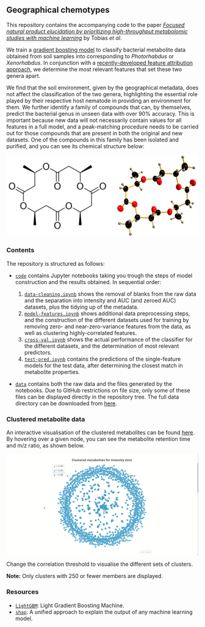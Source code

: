 ## Geographical chemotypes

This repository contains the accompanying code to the paper [*Focused natural product elucidation by prioritizing high-throughput metabolomic studies with machine learning*](https://biorxiv.org) by Tobias _et al._

We train a [gradient boosting model](#resources) to classify bacterial metabolite data obtained from soil samples into corresponding to _Photorhabdus_ or _Xenorhabdus_. In conjunction with a [recently-developed feature attribution approach](#resources), we determine the most relevant features that set these two genera apart.

We find that the soil environment, given by the geographical metadata, does not affect the classification of the two genera, highlighting the essential role played by their respective host nematode in providing an environment for them. We further identify a family of compounds that can, by themselves, predict the bacterial genus in unseen data with over 90% accuracy. This is important because new data will not necessarily contain values for all features in a full model, and a peak-matching procedure needs to be carried out for those compounds that are present in both the original and new datasets. One of the compounds in this family has been isolated and purified, and you can see its chemical structure below:

![chemical structure](./imgs/compound.png)

### Contents
The repository is structured as follows:
- [`code`](./code/) contains Jupyter notebooks taking you trough the steps of model construction and the results obtained. In sequential order:
    1. [`data-cleaning.ipynb`](./code/data-cleaning.ipynb) shows the removal of blanks from the raw data and the separation into intensity and AUC (and zeroed AUC) datasets, plus the tidying up of the metadata.
    2. [`model-features.ipynb`](./code/model-features.ipynb) shows additional data preprocessing steps, and the construction of the different datasets used for training by removing zero- and near-zero-variance features from the data, as well as clustering highly-correlated features.
    3. [`cross-val.ipynb`](./code/cross-val.ipynb) shows the actual performance of the classifier for the different datasets, and the determination of most relevant predictors.
    4. [`test-pred.ipynb`](./code/test-pred.ipynb) contains the predictions of the single-feature models for the test data, after determining the closest match in metabolite properties.

- [`data`](./data/) contains both the raw data and the files generated by the notebooks. Due to GitHub restrictions on file size, only some of these files can be displayed directly in the repository tree. The full data directory can be downloaded from [here](https://github.com/cparrarojas/geographical-chemotypes/releases/download/1.0/data.zip).

### Clustered metabolite data

An interactive visualisation of the clustered metabolites can be found [here](https://cparrarojas.github.io/blog/2019/02/geographical-chemotypes/). By hovering over a given node, you can see the metabolite retention time and m/z ratio, as shown below.

<p align="center"><img src="./imgs/clusters.gif" align=middle width=1000px alt="animation clusters"></p>

Change the correlation threshold to visualise the different sets of clusters.

**Note:** Only clusters with 250 or fewer members are displayed.

### Resources

- [`LightGBM`](https://github.com/Microsoft/LightGBM): Light Gradient Boosting Machine.
- [`shap`](https://github.com/slundberg/shap): A unified approach to explain the output of any machine learning model.
